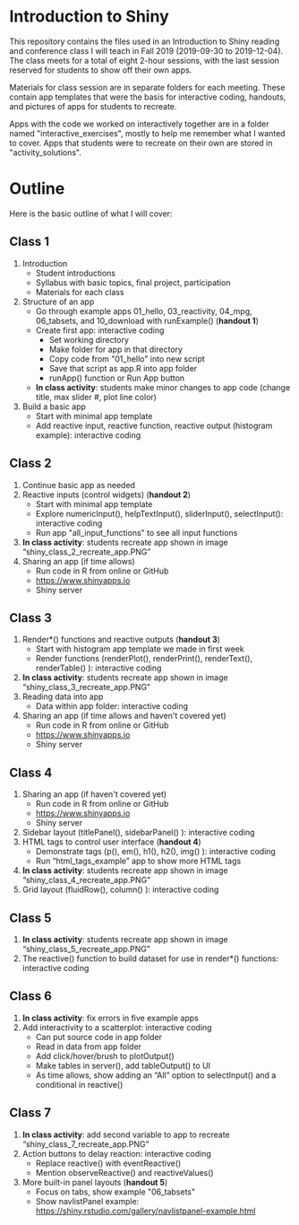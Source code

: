 # Introduction to Shiny

This repository contains the files used in an Introduction to Shiny reading and conference class I will teach in Fall 2019 (2019-09-30 to 2019-12-04).  The class meets for a total of eight 2-hour sessions, with the last session reserved for students to show off their own apps.

Materials for class session are in separate folders for each meeting.  These contain app templates that were the basis for interactive coding, handouts, and pictures of apps for students to recreate.

Apps with the code we worked on interactively together are in a folder named "interactive_exercises", mostly to help me remember what I wanted to cover.  Apps that students were to recreate on their own are stored in "activity_solutions".

# Outline

Here is the basic outline of what I will cover:

## Class 1

1. Introduction  
     * Student introductions  
     * Syllabus with basic topics, final project, participation  
     * Materials for each class  
2. Structure of an app  
     * Go through example apps 01_hello, 03_reactivity, 04_mpg, 06_tabsets, and 10_download with runExample() (**handout 1**)  
     * Create first app: interactive coding 
          * Set working directory  
          * Make folder for app in that directory  
          * Copy code from "01_hello" into new script  
          * Save that script as app.R into app folder  
          * runApp() function or Run App button  
     * **In class activity**: students make minor changes to app code (change title, max slider #, plot line color)  
3. Build a basic app  
     * Start with minimal app template  
     * Add reactive input, reactive function, reactive output (histogram example): interactive coding  
     
## Class 2

1. Continue basic app as needed
2. Reactive inputs (control widgets) (**handout 2**)
     * Start with minimal app template  
     * Explore numericInput(), helpTextInput(), sliderInput(), selectInput(): interactive coding  
     * Run app "all_input_functions" to see all input functions  
3. **In class activity**: students recreate app shown in image “shiny_class_2_recreate_app.PNG”
4. Sharing an app (if time allows)
     * Run code in R from online or GitHub  
     * https://www.shinyapps.io  
     * Shiny server

## Class 3

1. Render\*() functions and reactive outputs (**handout 3**)
     * Start with histogram app template we made in first week  
     * Render functions (renderPlot(), renderPrint(), renderText(), renderTable() ): interactive coding  
2. **In class activity**: students recreate app shown in image “shiny_class_3_recreate_app.PNG”
3. Reading data into app  
     * Data within app folder: interactive coding  
4. Sharing an app (if time allows and haven't covered yet)  
     * Run code in R from online or GitHub  
     * https://www.shinyapps.io  
     * Shiny server

## Class 4

1. Sharing an app (if haven't covered yet)
     * Run code in R from online or GitHub  
     * https://www.shinyapps.io  
     * Shiny server  
2. Sidebar layout (titlePanel(), sidebarPanel() ): interactive coding   
3. HTML tags to control user interface (**handout 4**)  
     * Demonstrate tags (p(), em(), h1(), h2(), img() ): interactive coding  
     * Run “html_tags_example” app to show more HTML tags  
4. **In class activity**: students recreate app shown in image “shiny_class_4_recreate_app.PNG”  
5. Grid layout (fluidRow(), column() ): interactive coding   

## Class 5

1. **In class activity**: students recreate app shown in image “shiny_class_5_recreate_app.PNG”  
2. The reactive() function to build dataset for use in render*() functions: interactive coding  

## Class 6

1. **In class activity**: fix errors in five example apps
2. Add interactivity to a scatterplot: interactive coding
     * Can put source code in app folder
     * Read in data from app folder
     * Add click/hover/brush to plotOutput()
     * Make tables in server(), add tableOutput() to UI
     * As time allows, show adding an “All” option to selectInput() and a conditional in reactive()

## Class 7

1. **In class activity**: add second variable to app to recreate “shiny_class_7_recreate_app.PNG”
2. Action buttons to delay reaction: interactive coding
     * Replace reactive() with eventReactive()
     * Mention observeReactive() and reactiveValues()
3. More built-in panel layouts (**handout 5**)
     * Focus on tabs, show example "06_tabsets"
     * Show navlistPanel example: https://shiny.rstudio.com/gallery/navlistpanel-example.html

